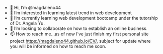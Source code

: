 - 👋 Hi, I’m @magdaleno44
- 👀 I’m interested in learning latest trend in web development
- 🌱 I’m currently learning web development bootcamp under the tutorship of Dr. Angela Yu.
- 💞️ I’m looking to collaborate on how to establish an online business.
- 📫 How to reach me...as of now I've just finish my first personal site project https://magdaleno44.github.io/CV/, subject for update where you will be informed on how to reach me soon.
<!---
magdaleno44/magdaleno44 is a ✨ special ✨ repository because its `README.md` (this file) appears on your GitHub profile.
You can click the Preview link to take a look at your changes.
--->
